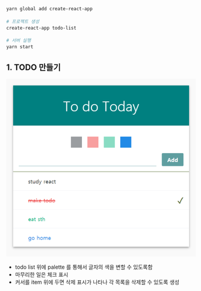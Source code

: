 ```bash
yarn global add create-react-app

# 프로젝트 생성
create-react-app todo-list

# 서버 실행
yarn start
```



## 1. TODO 만들기

![](image/todolist.PNG)

- todo list 위에 palette 를 통해서 글자의 색을 변할 수 있도록함
- 마무리한 일은 체크 표시
- 커서를 item 위에 두면 삭제 표시가 나타나 각 목록을 삭제할 수 있도록 생성